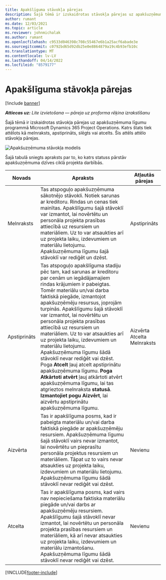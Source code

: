 ```yaml
---
title: Apakšlīguma stāvokļa pārejas
description: Šajā tēmā ir izskaidrotas stāvokļa pārejas uz apakšuzņēmuma līgumu programmā Microsoft Dynamics 365 Project Operations, jo apakšuzņēmuma līgums ir izveidots, izpildīts un slēgts.
author: rumant
ms.date: 12/03/2021
ms.topic: article
ms.reviewer: johnmichalak
ms.author: rumant
ms.openlocfilehash: c9533d046398c708c55467e6b1a25acf6abade3e
ms.sourcegitcommit: c0792bd65d92db25e0e8864879a19c4b93efb10c
ms.translationtype: MT
ms.contentlocale: lv-LV
ms.lasthandoff: 04/14/2022
ms.locfileid: "8579177"
---
```

# <a name="state-transitions-on-a-subcontract"></a>Apakšlīguma stāvokļa pārejas 

[!include [banner](../../includes/dataverse-preview.md)]

_**Attiecas uz:** Lite izvietošana — pāreja uz proforma rēķina izrakstīšanu_

Šajā tēmā ir izskaidrotas stāvokļa pārejas uz apakšuzņēmuma līgumu programmā Microsoft Dynamics 365 Project Operations. Katrs štats tiek attēlots kā melnraksts, apstiprināts, slēgts vai atcelts. Šis attēls attēlo stāvokļa pārejas.

![Apakšuzņēmuma stāvokļa modelis](../media/SubconStates.png)  

Šajā tabulā sniegts apraksts par to, ko katrs statuss pārstāv apakšuzņēmuma dzīves ciklā projekta darbībās.

| Novads | Apraksts | Atļautās pārejas |
| --- | --- | --- |
| Melnraksts | Tas atspoguļo apakšuzņēmuma sākotnējo stāvokli. Notiek sarunas ar kreditoru. Rindas un cenas tiek mainītas. Apakšlīgumu šajā stāvoklī var izmantot, lai novērtētu un personāla projekta prasības attiecībā uz resursiem un materiāliem. Uz to var atsaukties arī uz projekta laiku, izdevumiem un materiālu lietojumu. Apakšuzņēmuma līgumu šajā stāvoklī var rediģēt un dzēst. | Apstiprināts |
| Apstiprināts | Tas atspoguļo apakšlīguma stadiju pēc tam, kad sarunas ar kreditoru par cenām un iegādājamajiem rindas krājumiem ir pabeigtas. Tomēr materiālu un/vai darba faktiskā piegāde, izmantojot apakšuzņēmēju resursus, joprojām turpinās. Apakšlīgumu šajā stāvoklī var izmantot, lai novērtētu un personāla projekta prasības attiecībā uz resursiem un materiāliem. Uz to var atsaukties arī uz projekta laiku, izdevumiem un materiālu lietojumu. Apakšuzņēmuma līgumu šādā stāvoklī nevar rediģēt vai dzēst. Poga **Atcelt** ļauj atcelt apstiprinātu apakšuzņēmuma līgumu. **Poga Atkārtoti atvērt** ļauj atkārtoti atvērt apakšuzņēmuma līgumu, lai tas atgrieztos melnraksta **statusā**. **Izmantojiet pogu Aizvērt**, lai aizvērtu apstiprinātu apakšuzņēmuma līgumu. | Aizvērta <br> Atcelta <br> Melnraksts |
| Aizvērta | Tas ir apakšlīguma posms, kad ir pabeigta materiālu un/vai darba faktiskā piegāde ar apakšuzņēmēju resursiem. Apakšuzņēmuma līgumu šajā stāvoklī vairs nevar izmantot, lai novērtētu un pieprasītu personāla projektus resursiem un materiāliem. Tāpat uz to vairs nevar atsaukties uz projekta laiku, izdevumiem un materiālu lietojumu. Apakšuzņēmuma līgumu šādā stāvoklī nevar rediģēt vai dzēst. | Nevienu |
| Atcelta | Tas ir apakšlīguma posms, kad vairs nav nepieciešama faktiska materiālu piegāde un/vai darbs ar apakšuzņēmēju resursiem. Apakšlīgumu šajā stāvoklī nevar izmantot, lai novērtētu un personāla projekta prasības resursiem un materiāliem, kā arī nevar atsaukties uz projekta laiku, izdevumiem un materiālu izmantošanu. Apakšuzņēmuma līgumu šādā stāvoklī nevar rediģēt vai dzēst. | Nevienu |


[!INCLUDE[footer-include](../../includes/footer-banner.md)]
